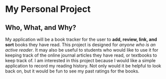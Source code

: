 # My Personal Project

## Who, What, and Why?

My application will be a book tracker for the user to **add, review, link, and sort**
books they have read. This project is designed for *anyone who is an active reader*.
It may also be useful to students who would like to use it for keeping track
of the online journal articles they have read, or textbooks to keep track of. I am interested in this
project because I would like a simple application to record my reading history.
Not only would it be helpful to look back on, but it would be fun to see my past ratings
for the books.

